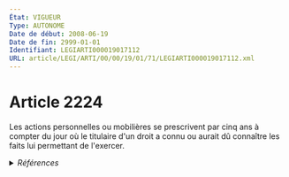 ```yaml
---
État: VIGUEUR
Type: AUTONOME
Date de début: 2008-06-19
Date de fin: 2999-01-01
Identifiant: LEGIARTI000019017112
URL: article/LEGI/ARTI/00/00/19/01/71/LEGIARTI000019017112.xml
---
```


<h1>Article 2224</h1>

Les actions personnelles ou mobilières se prescrivent par cinq ans à compter du
jour où le titulaire d'un droit a connu ou aurait dû connaître les faits lui
permettant de l'exercer.


<details>
  <summary><em>Références</em></summary>

  <h2>Articles faisant référence à l'article</h2>
  
  <ul>
    <li>
      <a href="https://legal.tricoteuses.fr//redirection/LEGIARTI000019014273?vers=git&vers=legifrance">LOI n° 2008-561 du 17 juin 2008 portant réforme de la prescription en matière civile - article 1 ENTIEREMENT_MODIF</a> MODIFIE source
    </li>
  </ul>
  
  <h2>Références faites par l'article</h2>
  
  <ul>
    <li>
      1952-12-15 CITATION cible <a href="https://legal.tricoteuses.fr//redirection/LEGIARTI000019017662?vers=git&vers=legifrance">Loi n° 52-1322 du 15 décembre 1952 instituant un code du travail dans les territoires et territoires associés relevant des ministères de la France d'Outre-mer. - article 106 AUTONOME VIGUEUR, en vigueur depuis le 2008-06-19</a>
    </li>
    <li>
      1955-10-14 CITATION cible <a href="https://legal.tricoteuses.fr//redirection/LEGIARTI000026854768?vers=git&vers=legifrance">Décret n°55-1350 du 14 octobre 1955 pour l'application du décret n° 55-22 du 4 janvier 1955 portant réforme de la publicité foncière - article 68 AUTONOME VIGUEUR, en vigueur depuis le 2013-01-01</a>
    </li>
    <li>
      2008-06-17 MODIFIE cible <a href="https://legal.tricoteuses.fr//redirection/LEGIARTI000019014273?vers=git&vers=legifrance">LOI n° 2008-561 du 17 juin 2008 portant réforme de la prescription en matière civile - article 1 ENTIEREMENT_MODIF</a>
    </li>
    <li>
      2009-12-23 CITATION cible <a href="https://legal.tricoteuses.fr//redirection/LEGIARTI000039348544?vers=git&vers=legifrance">Arrêté du 23 décembre 2009 relatif à la notice d'information jointe au modèle de mandat de protection future sous seing privé - article Annexe AUTONOME VIGUEUR, en vigueur depuis le 2020-01-01</a>
    </li>
    <li>
      2999-01-01 CITATION cible <a href="https://legal.tricoteuses.fr//redirection/LEGIARTI000032042614?vers=git&vers=legifrance">Code civil - article 414-2 AUTONOME VIGUEUR, en vigueur depuis le 2016-10-01</a>
    </li>
    <li>
      2999-01-01 CITATION cible <a href="https://legal.tricoteuses.fr//redirection/LEGIARTI000032042607?vers=git&vers=legifrance">Code civil - article 435 AUTONOME VIGUEUR, en vigueur depuis le 2016-10-01</a>
    </li>
    <li>
      2999-01-01 CITATION cible <a href="https://legal.tricoteuses.fr//redirection/LEGIARTI000032042597?vers=git&vers=legifrance">Code civil - article 465 AUTONOME VIGUEUR, en vigueur depuis le 2016-10-01</a>
    </li>
    <li>
      2999-01-01 CITATION cible <a href="https://legal.tricoteuses.fr//redirection/LEGIARTI000032042602?vers=git&vers=legifrance">Code civil - article 488 AUTONOME VIGUEUR, en vigueur depuis le 2016-10-01</a>
    </li>
    <li>
      2999-01-01 CITATION cible <a href="https://legal.tricoteuses.fr//redirection/LEGIARTI000038311041?vers=git&vers=legifrance">Code civil - article 494-9 AUTONOME VIGUEUR, en vigueur depuis le 2019-03-25</a>
    </li>
    <li>
      2999-01-01 CITATION cible <a href="https://legal.tricoteuses.fr//redirection/LEGIARTI000044142579?vers=git&vers=legifrance">Code de la consommation - article L217-3 AUTONOME VIGUEUR, en vigueur depuis le 2021-10-01</a>
    </li>
    <li>
      2999-01-01 CITATION cible <a href="https://legal.tricoteuses.fr//redirection/LEGIARTI000044132956?vers=git&vers=legifrance">Code de la consommation - article L224-25-12 AUTONOME VIGUEUR, en vigueur depuis le 2021-10-01</a>
    </li>
    <li>
      2999-01-01 CITATION cible <a href="https://legal.tricoteuses.fr//redirection/LEGIARTI000037443631?vers=git&vers=legifrance">Code de la santé publique - article R6114-10 AUTONOME VIGUEUR, en vigueur depuis le 2018-09-28</a>
    </li>
    <li>
      2999-01-01 CITATION cible <a href="https://legal.tricoteuses.fr//redirection/LEGIARTI000042686235?vers=git&vers=legifrance">Code de la sécurité sociale - article L114-17 AUTONOME MODIFIE, en vigueur du 2020-12-16 au 2022-12-25</a>
    </li>
    <li>
      2999-01-01 CITATION cible <a href="https://legal.tricoteuses.fr//redirection/LEGIARTI000044404353?vers=git&vers=legifrance">Code de la sécurité sociale - article L114-17-1 AUTONOME MODIFIE, en vigueur du 2022-05-14 au 2022-12-25</a>
    </li>
    <li>
      2999-01-01 CITATION cible <a href="https://legal.tricoteuses.fr//redirection/LEGIARTI000046803642?vers=git&vers=legifrance">Code de la sécurité sociale - article L114-17-2 AUTONOME VIGUEUR, en vigueur depuis le 2022-12-25</a>
    </li>
    <li>
      2999-01-01 CITATION cible <a href="https://legal.tricoteuses.fr//redirection/LEGIARTI000024611102?vers=git&vers=legifrance">Code de la sécurité sociale - article R147-2 AUTONOME MODIFIE, en vigueur du 2011-09-30 au 2012-09-10</a>
    </li>
    <li>
      2999-01-01 CITATION cible <a href="https://legal.tricoteuses.fr//redirection/LEGIARTI000019017590?vers=git&vers=legifrance">Code du travail - article L3245-1 AUTONOME MODIFIE, en vigueur du 2008-06-19 au 2013-06-17</a>
    </li>
    <li>
      2999-01-01 CITATION cible <a href="https://legal.tricoteuses.fr//redirection/LEGIARTI000025993163?vers=git&vers=legifrance">Code du travail applicable à Mayotte - article L143-13 AUTONOME ABROGE, en vigueur du 2012-10-01 au 2018-01-01</a>
    </li>
    <li>
      2999-01-01 CITATION cible <a href="https://legal.tricoteuses.fr//redirection/LEGIARTI000019017657?vers=git&vers=legifrance">Code du travail applicable à Mayotte - article L143-15 AUTONOME MODIFIE, en vigueur du 2008-06-19 au 2012-10-01</a>
    </li>
    <li>
      2999-01-01 CITATION cible <a href="https://legal.tricoteuses.fr//redirection/LEGIARTI000039260686?vers=git&vers=legifrance">Code monétaire et financier - article L411-1 AUTONOME VIGUEUR, en vigueur depuis le 2019-10-23</a>
    </li>
  </ul>
</details>
